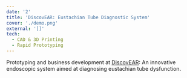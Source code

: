 ```yaml
---
date: '2'
title: 'DiscovEAR: Eustachian Tube Diagnostic System'
cover: './demo.png'
external: '[]'
tech:
  - CAD & 3D Printing
  - Rapid Prototyping
---
```


Prototyping and business development at [DiscovEAR](https://www.bme.jhu.edu/wp-content/uploads/2023/01/DT22_EN580.X12-SPRING-One-Pager-DT18-Final.pdf): An innovative endoscopic system aimed at diagnosing eustachian tube dysfunction.
